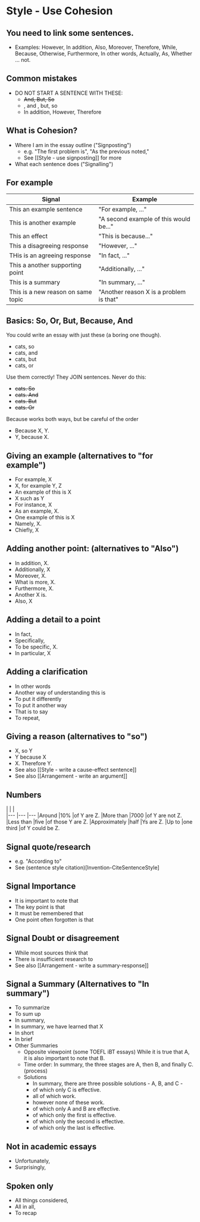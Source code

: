# Style - Use Cohesion

## You need to link some sentences. 
* Examples: However, In addition, Also, Moreover, Therefore, While, Because, Otherwise, Furthermore, In other words, Actually, As, Whether … not. 



## Common mistakes
* DO NOT START A SENTENCE WITH THESE: 
    * ~~And, But, So~~
    * , and , but, so 
    * In addition, However, Therefore


## What is Cohesion?
* Where I am in the essay outline ("Signposting")
    * e.g. "The first problem is", "As the previous noted,"
    * See [[Style - use signposting]] for more
* What each sentence does ("Signalling")

## For example
|Signal                              | Example
|---                                 |---
|This an example sentence            |"For example, ..."
|This is another example             |"A second example of this would be..."
|This an effect                      |"This is because..."
|This a disagreeing response         |"However, ..."
|THis is an agreeing response        |"In fact, ..."
|This a another supporting point     |"Additionally, ..."
|This is a summary                   |"In summary, ..."
|This is a new reason on same topic  |"Another reason X is a problem  is that"


## Basics: So, Or, But, Because, And
You could write an essay with just these (a boring one though).
* cats, so
* cats, and
* cats, but
* cats, or

Use them correctly! They JOIN sentences. Never do this:

* ~~cats. So~~
* ~~cats. And~~
* ~~cats. But~~
* ~~cats. Or~~

Because works both ways, but be careful of the order

* Because X, Y.
* Y, because X.

## Giving an example (alternatives to "for example")
* For example, X
* X, for example Y, Z
* An example of this is X
* X such as Y
* For instance, X
* As an example, X.
* One example of this is X
* Namely, X.
* Chiefly, X



## Adding another point: (alternatives to "Also")
* In addition, X.
* Additionally, X
* Moreover, X.
* What is more, X.
* Furthermore, X.
* Another X is.
* Also, X

## Adding a detail to a point
* In fact, 
* Specifically, 
* To be specific, X.
* In particular, X



## Adding a clarification
* In other words
* Another way of understanding this is
* To put it differently
* To put it another way
* That is to say
* To repeat,


## Giving a reason (alternatives to "so")
* X, so Y
* Y because X
* X. Therefore Y.
* See also [[Style - write a cause-effect sentence]]
* See also [[Arrangement - write an argument]]

## Numbers

|               |           |  
|---            |---        |---
|Around          |10%        |of Y are Z.
|More than       |7000       |of Y are not Z.
|Less than       |five       |of those Y are Z.
|Approximately   |half       |Ys are Z.
|Up to           |one third  |of Y could be Z.

## Signal quote/research
* e.g. "According to"
* See (sentence style citation)[Invention-CiteSentenceStyle]

## Signal Importance
* It is important to note that
* The key point is that
* It must be remembered that
* One point often forgotten is that

## Signal Doubt or disagreement
* While most sources think that
* There is insufficient research to
* See also [[Arrangement - write a summary-response]]

## Signal a Summary (Alternatives to "In summary")
* To summarize
* To sum up
* In summary,
* In summary, we have learned that X
* In short
* In brief
* Other Summaries 
    * Opposite viewpoint (some TOEFL iBT essays) While it is true that A, it is also important to note that B.
    * Time order: In summary, the three stages are A, then B, and finally C. (process)
    * Solutions 
        * In summary, there are three possible solutions - A, B, and C -
        * of which only C is effective.
        * all of which work.
        * however none of these work.
        * of which only A and B are effective.
        * of which only the first is effective.
        * of which only the second is effective.
        * of which only the last is effective.

## Not in academic essays
* Unfortunately, 
* Surprisingly,

## Spoken only
* All things considered,
* All in all,
* To recap



